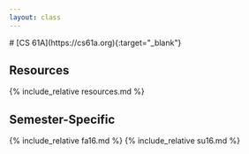```yaml
---
layout: class
---
```

<div class="text-box" markdown="1">
# [CS 61A](https://cs61a.org){:target="_blank"}

## Resources 
{% include_relative resources.md %}

## Semester-Specific
{% include_relative fa16.md %}
{% include_relative su16.md %}
</div>
